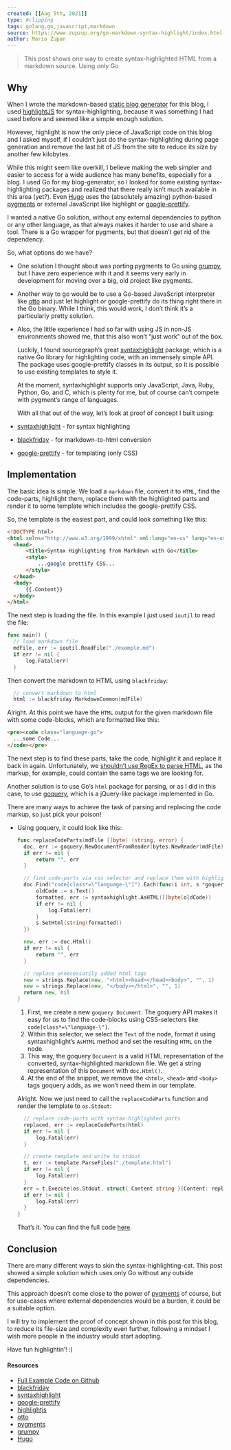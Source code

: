 ```yaml
---
created: [[Aug 5th, 2021]] 
type: #clipping
tags: golang,go,javascript,markdown
source: https://www.zupzup.org/go-markdown-syntax-highlight/index.html
author: Mario Zupan
---
```

> This post shows one way to create syntax-highlighted HTML from a markdown source. Using only Go

## Why
When I wrote the markdown-based [static blog generator](https://github.com/zupzup/blog-generator) for this blog, I used [highlightJS](https://highlightjs.org/) for syntax-highlighting, because it was something I had used before and seemed like a simple enough solution.

However, highlight is now the only piece of JavaScript code on this blog and I asked myself, if I couldn’t just do the syntax-highlighting during page generation and remove the last bit of JS from the site to reduce its size by another few kilobytes.

While this might seem like overkill, I believe making the web simpler and easier to access for a wide audience has many benefits, especially for a blog.
I used Go for my blog-generator, so I looked for some existing syntax-highlighting packages and realized that there really isn’t much available in this area (yet?). Even [Hugo](https://gohugo.io/extras/highlighting/) uses the (absolutely amazing) python-based [pygments](http://pygments.org/) or external JavaScript like highlight or [google-prettify](https://github.com/google/code-prettify).

I wanted a native Go solution, without any external dependencies to python or any other language, as that always makes it harder to use and share a tool. There is a Go wrapper for pygments, but that doesn’t get rid of the dependency.

So, what options do we have?
- One solution I thought about was porting pygments to Go using [grumpy](https://github.com/google/grumpy), but I have zero experience with it and it seems very early in development for moving over a big, old project like pygments.
- Another way to go would be to use a Go-based JavaScript interpreter like [otto](https://github.com/robertkrimen/otto) and just let highlight or google-prettify do its thing right there in the Go binary. While I think, this would work, I don’t think it’s a particularly pretty solution.
- Also, the little experience I had so far with using JS in non-JS environments showed me, that this also won’t “just work” out of the box.
  
  Luckily, I found sourcegraph’s great [syntaxhighlight](https://github.com/sourcegraph/syntaxhighlight) package, which is a native Go library for highlighting code, with an immensely simple API. The package uses google-prettify classes in its output, so it is possible to use existing templates to style it.
  
  At the moment, syntaxhighlight supports only JavaScript, Java, Ruby, Python, Go, and C, which is plenty for me, but of course can’t compete with pygment’s range of languages.
  
  With all that out of the way, let’s look at proof of concept I built using:
- [syntaxhighlight](https://github.com/sourcegraph/syntaxhighlight) - for syntax highlighting
- [blackfriday](https://github.com/russross/blackfriday) - for markdown-to-html conversion
- [google-prettify](https://github.com/google/code-prettify) - for templating (only CSS)
## Implementation
The basic idea is simple. We load a `markdown` file, convert it to `HTML`, find the code-parts, highlight them, replace them with the highlighted parts and render it to some template which includes the google-prettify CSS.

So, the template is the easiest part, and could look something like this:
``` html
<!DOCTYPE html>
<html xmlns="http://www.w3.org/1999/xhtml" xml:lang="en-us" lang="en-us">
  <head>
      <title>Syntax Highlighting from Markdown with Go</title>
      <style>
          ...google prettify CSS...
      </style>
  </head>
  <body>
      {{.Content}}
  </body>
</html>
```

The next step is loading the file. In this example I just used `ioutil` to read the file:
``` go
func main() {
  // load markdown file
  mdFile, err := ioutil.ReadFile("./example.md")
  if err != nil {
      log.Fatal(err)
  }
```

Then convert the markdown to HTML using `blackfriday`:
``` go
  // convert markdown to html
  html := blackfriday.MarkdownCommon(mdFile)
```

Alright. At this point we have the `HTML` output for the given markdown file with some code-blocks, which are formatted like this:
``` html
<pre><code class="language-go">
  ...some Code...
</code></pre>
```

The next step is to find these parts, take the code, highlight it and replace it back in again. Unfortunately, we [shouldn’t use RegEx to parse HTML](https://stackoverflow.com/questions/1732348/regex-match-open-tags-except-xhtml-self-contained-tags), as the markup, for example, could contain the same tags we are looking for.

Another solution is to use Go’s `html` package for parsing, or as I did in this case, to use [goquery](https://github.com/PuerkitoBio/goquery), which is a jQuery-like package implemented in Go.

There are many ways to achieve the task of parsing and replacing the code markup, so just pick your poison!
- Using goquery, it could look like this:
  ``` go
  func replaceCodeParts(mdFile []byte) (string, error) {
    doc, err := goquery.NewDocumentFromReader(bytes.NewReader(mdFile))
    if err != nil {
        return "", err
    }
  
    // find code-parts via css selector and replace them with highlighted versions
    doc.Find("code[class*=\"language-\"]").Each(func(i int, s *goquery.Selection) {
        oldCode := s.Text()
        formatted, err := syntaxhighlight.AsHTML([]byte(oldCode))
        if err != nil {
            log.Fatal(err)
        }
        s.SetHtml(string(formatted))
    })
  
    new, err := doc.Html()
    if err != nil {
        return "", err
    }
  
    // replace unnecessarily added html tags
    new = strings.Replace(new, "<html><head></head><body>", "", 1)
    new = strings.Replace(new, "</body></html>", "", 1)
    return new, nil
  }
  ```
  
  1. First, we create a new `goquery Document`. The goquery API makes it easy for us to find the code-blocks using CSS-selectors like `code[class*=\"language-\"]`.
  2. Within this selector, we select the `Text` of the node, format it using syntaxhighlight’s `AsHTML` method and set the resulting `HTML` on the node.
  3. This way, the goquery `Document` is a valid HTML representation of the converted, syntax-highlighted markdown file. We get a string representation of this `Document` with `doc.Html()`.
  4. At the end of the snippet, we remove the `<html>`, `<head>` and `<body>` tags goquery adds, as we won’t need them in our template.
  
  Alright. Now we just need to call the `replaceCodeParts` function and render the template to `os.Stdout`:
  ``` go
    // replace code-parts with syntax-highlighted parts
    replaced, err := replaceCodeParts(html)
    if err != nil {
        log.Fatal(err)
    }
  
    // create template and write to stdout
    t, err := template.ParseFiles("./template.html")
    if err != nil {
        log.Fatal(err)
    }
    err = t.Execute(os.Stdout, struct{ Content string }{Content: replaced})
    if err != nil {
        log.Fatal(err)
    }
  }
  ```
  
  That’s it. You can find the full code [here](https://github.com/zupzup/markdown-code-highlight-go).
## Conclusion
There are many different ways to skin the syntax-highlighting-cat. This post showed a simple solution which uses only Go without any outside dependencies.

This approach doesn’t come close to the power of [pygments](http://pygments.org/) of course, but for use-cases where external dependencies would be a burden, it could be a suitable option.

I will try to implement the proof of concept shown in this post for this blog, to reduce its file-size and complexity even further, following a mindset I wish more people in the industry would start adopting.

Have fun highlightin’! :)
#### Resources
- [Full Example Code on Github](https://github.com/zupzup/markdown-code-highlight-go)
- [blackfriday](https://github.com/russross/blackfriday)
- [syntaxhighlight](https://github.com/sourcegraph/syntaxhighlight)
- [google-prettify](https://github.com/google/code-prettify)
- [highlightjs](https://highlightjs.org/)
- [otto](https://github.com/robertkrimen/otto)
- [pygments](http://pygments.org/)
- [grumpy](https://github.com/google/grumpy)
- [Hugo](https://gohugo.io/)